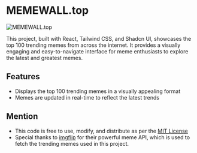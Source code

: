 # MEMEWALL.top

![MEMEWALL.top](https://i.ibb.co.com/fQhjP9S/Banner.png)

This project, built with React, Tailwind CSS, and Shadcn UI, showcases the top 100 trending memes from across the internet. It provides a visually engaging and easy-to-navigate interface for meme enthusiasts to explore the latest and greatest memes.


## Features

*   Displays the top 100 trending memes in a visually appealing format
*   Memes are updated in real-time to reflect the latest trends

## Mention
*   This code is free to use, modify, and distribute as per the [MIT License](https://github.com/itszed0/memewall/blob/main/LICENSE)
*   Special thanks to [imgflip](https://imgflip.com/) for their powerful meme API, which is used to fetch the trending memes used in this project.
